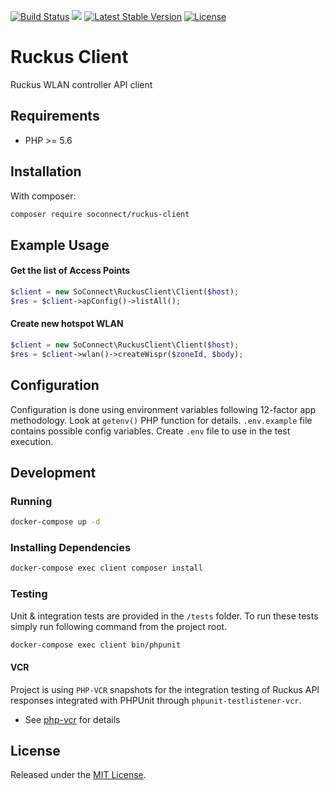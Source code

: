 <p>
<a href="https://circleci.com/gh/sowifi/ruckus-client/tree/master"><img src="https://circleci.com/gh/sowifi/ruckus-client/tree/master.svg?style=shield&circle-token=e400150b5939e92f87bb25053d5d92caebfbe227" alt="Build Status"></a>
<a href="https://codeclimate.com/github/sowifi/ruckus-client/test_coverage"><img src="https://api.codeclimate.com/v1/badges/67337c88c5111928d14d/test_coverage" /></a>
<a href="https://packagist.org/packages/soconnect/ruckus-client"><img src="https://poser.pugx.org/soconnect/ruckus-client/v/stable" alt="Latest Stable Version"></a>
<a href="https://packagist.org/packages/soconnect/ruckus-client"><img src="https://poser.pugx.org/soconnect/ruckus-client/license" alt="License"></a>
</p>

Ruckus Client
===============
Ruckus WLAN controller API client

Requirements
------------
* PHP >= 5.6

Installation
-------
With composer:
```bash
composer require soconnect/ruckus-client
```

Example Usage
-------
#### Get the list of Access Points
```php
$client = new SoConnect\RuckusClient\Client($host);
$res = $client->apConfig()->listAll();
```

#### Create new hotspot WLAN
```php
$client = new SoConnect\RuckusClient\Client($host);
$res = $client->wlan()->createWispr($zoneId, $body);
```

Configuration
-------
Configuration is done using environment variables following 12-factor app methodology. Look at `getenv()` PHP function for details.
`.env.example` file contains possible config variables. Create `.env` file to use in the test execution.

Development
-------
### Running
```bash
docker-compose up -d
```

### Installing Dependencies
```bash
docker-compose exec client composer install
```

### Testing
Unit & integration tests are provided in the `/tests` folder. To run these tests simply run following command from the project root.

```bash
docker-compose exec client bin/phpunit
```

#### VCR
Project is using `PHP-VCR` snapshots for the integration testing of Ruckus API responses integrated with PHPUnit through `phpunit-testlistener-vcr`.
* See [php-vcr](https://github.com/php-vcr/php-vcr) for details

License
-------
Released under the [MIT License](https://github.com/sowifi/ruckus-client/blob/master/LICENSE).
